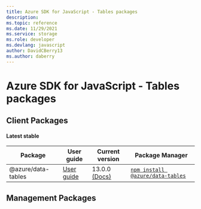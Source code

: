 ```yaml
---
title: Azure SDK for JavaScript - Tables packages
description: 
ms.topic: reference
ms.date: 11/29/2021
ms.service: storage
ms.role: developer
ms.devlang: javascript
author: DavidCBerry13
ms.author: daberry
---
```


# Azure SDK for JavaScript - Tables packages

## Client Packages

#### Latest stable

| Package               | User guide                           | Current version        | Package Manager                |
|-----------------------|--------------------------------------|------------------------|--------------------------------|
| @azure/data-tables  | [User guide](/javascript/sdk-demo/tables/data-tables/azure-data-tables/readme)  | 13.0.0 [(Docs)](/javascript/sdk-demo/tables/data-tables/azure-data-tables/latest-stable)  | [`npm install @azure/data-tables`](https://www.npmjs.com/package/%40azure%2Fdata-tables) |
 

 


 
 

## Management Packages

 

 

 
 
